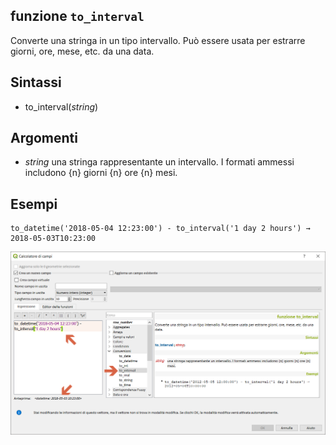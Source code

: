 ## funzione `to_interval`

Converte una stringa in un tipo intervallo. Può essere usata per estrarre giorni, ore, mese, etc. da una data.

## Sintassi

* to_interval(_string_)

## Argomenti

* _string_ una stringa rappresentante un intervallo. I formati ammessi includono {n} giorni {n} ore {n} mesi.

## Esempi
```
to_datetime('2018-05-04 12:23:00') - to_interval('1 day 2 hours') → 2018-05-03T10:23:00
```

<img src="/img/conversioni/to_interval1.png">